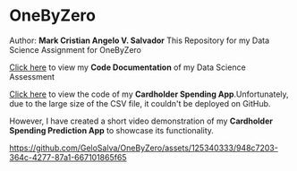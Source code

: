 # OneByZero

Author: **Mark Cristian Angelo V. Salvador**
This Repository for my Data Science Assignment for OneByZero

[Click here](OneByZero_DataScience_Assignement.ipynb) to view my **Code Documentation** of my Data Science Assessment 

[Click here](Spending_Prediction_App.py) to view the code of my **Cardholder Spending App**.Unfortunately, due to the large size of the CSV file, it couldn't be deployed on GitHub. 

However, I have created a short video demonstration of my **Cardholder Spending Prediction App** to showcase its functionality.




https://github.com/GeloSalva/OneByZero/assets/125340333/948c7203-364c-4277-87a1-667101865f65




